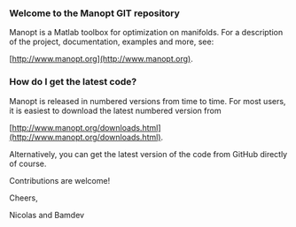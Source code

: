 ### Welcome to the Manopt GIT repository ###

Manopt is a Matlab toolbox for optimization on manifolds. For a description of the project, documentation, examples and more, see:

[http://www.manopt.org](http://www.manopt.org).

### How do I get the latest code? ###

Manopt is released in numbered versions from time to time. For most users, it is easiest to download the latest numbered version from

[http://www.manopt.org/downloads.html](http://www.manopt.org/downloads.html).

Alternatively, you can get the latest version of the code from GitHub directly of course.

Contributions are welcome!

Cheers,

Nicolas and Bamdev

